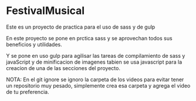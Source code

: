 # FestivalMusical
Este es un proyecto de practica para el uso de sass y de gulp 

En este proyecto se pone en prctica sass y se aprovechan todos sus beneficios y utilidades.

Y se pone en uso gulp para agilisar las tareas de compilamiento de sass y javaScript y de minificacion de imagenes 
tabien se usa javascript para la creacion de una de las secciones del proyecto.


NOTA: En el git ignore se ignoro la carpeta de los videos para evitar tener un repositorio muy pesado, simplemente crea esa carpeta y agrega el video de tu preferencia. 
